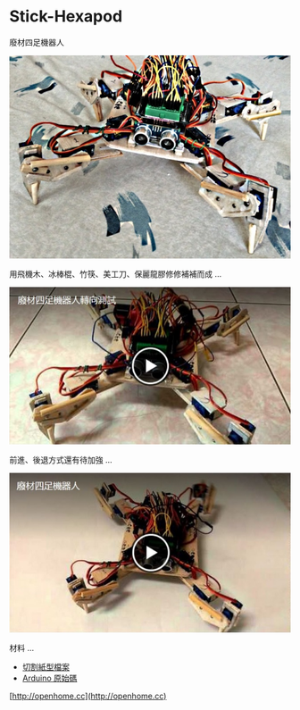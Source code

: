 # Stick-Hexapod

廢材四足機器人

![廢材四足機器人](picture2.jpg)

用飛機木、冰棒棍、竹筷、美工刀、保麗龍膠修修補補而成 …

[![廢材四足機器人轉向測試](picture3.jpg)](https://www.youtube.com/watch?v=Sq3oHFkE5Uk)

前進、後退方式還有待加強 … 

[![廢材四足機器人](picture.jpg)](https://www.youtube.com/watch?v=mxfnD08Qb5k)

材料 …

- [切割紙型檔案](Hexapod.pdf)
- [Arduino 原始碼](src/Hexapod/Hexapod.ino) 

[http://openhome.cc](http://openhome.cc)